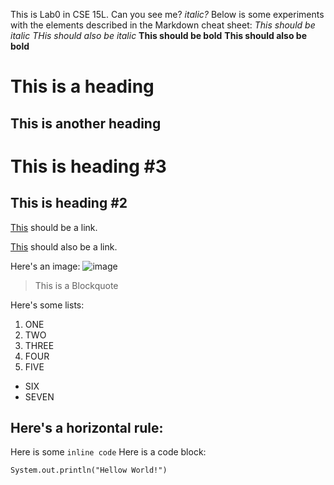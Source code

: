 This is Lab0 in CSE 15L.
Can you see me?
*italic?*
Below is some experiments with the elements described in the Markdown cheat sheet:
*This should be italic* _THis should also be italic_
**This should be bold** __This should also be bold__
# This is a heading 
## This is another heading
This is heading #3
=
This is heading #2
--
[This](https://www.youtube.com/watch?v=GZqizez1Dzs) should be a link.

[This](https://www.youtube.com/watch?v=GZqizez1Dzs) should also be a link.

Here's an image: ![image](https://github.com/LaveryXu/cse15l-lab-reports/blob/main/a%20cutie%20pie.webp)
> This is a Blockquote

Here's some lists:
1. ONE
2. TWO
3. THREE
4. FOUR
5. FIVE
- SIX
- SEVEN

Here's a horizontal rule:
---------
Here is some `inline code`
Here is a code block:
```
System.out.println("Hellow World!")
```